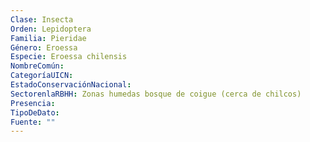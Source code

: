 ```yaml
---
Clase: Insecta
Orden: Lepidoptera
Familia: Pieridae
Género: Eroessa
Especie: Eroessa chilensis
NombreComún: 
CategoríaUICN: 
EstadoConservaciónNacional: 
SectorenlaRBHH: Zonas humedas bosque de coigue (cerca de chilcos)
Presencia: 
TipoDeDato: 
Fuente: ""
---
```

